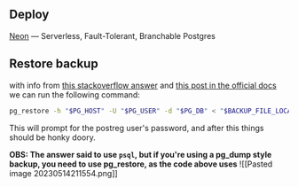 ## Deploy
[Neon](https://neon.tech/) — Serverless, Fault-Tolerant, Branchable Postgres

## Restore backup

with info from [this stackoverflow answer](https://stackoverflow.com/questions/2732474/restore-a-postgres-backup-file-using-the-command-line) and [this post in the official docs](https://www.postgresql.org/docs/8.1/backup.html) we can run the following command:

```sh
pg_restore -h "$PG_HOST" -U "$PG_USER" -d "$PG_DB" < "$BACKUP_FILE_LOCATION"
```

This will prompt for the postreg user's password, and after this things should be honky doory.

**OBS: The answer said to use `psql`, but if you're using a pg_dump style backup, you need to use pg_restore, as the code above uses**
![[Pasted image 20230514211554.png]]
